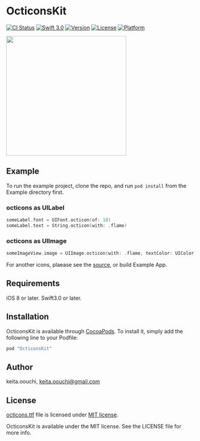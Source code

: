 # OcticonsKit

[![CI Status](http://img.shields.io/travis/keitaoouchi/OcticonsKit.svg?style=flat)](https://travis-ci.org/keita.oouchi/OcticonsKit)
[![Swift 3.0](https://img.shields.io/badge/Swift-3.0-orange.svg?style=flat)](https://swift.org/)
[![Version](https://img.shields.io/cocoapods/v/OcticonsKit.svg?style=flat)](http://cocoapods.org/pods/OcticonsKit)
[![License](https://img.shields.io/cocoapods/l/OcticonsKit.svg?style=flat)](http://cocoapods.org/pods/OcticonsKit)
[![Platform](https://img.shields.io/cocoapods/p/OcticonsKit.svg?style=flat)](http://cocoapods.org/pods/OcticonsKit)

<img src="https://raw.githubusercontent.com/keitaoouchi/OcticonsKit/master/Screenshots/sample.png" width="320px" />

## Example

To run the example project, clone the repo, and run `pod install` from the Example directory first.

### octicons as UILabel

```swift
someLabel.font = UIFont.octicon(of: 18)
someLabel.text = String.octicon(with: .flame)
```

### octicons as UIImage

```swift
someImageView.image = UIImage.octicon(with: .flame, textColor: UIColor.orange, size: CGSize(width: 18, height: 18))
```

For another icons, plaease see the [source](https://github.com/keitaoouchi/OcticonsKit/blob/master/OcticonsKit/Classes/octicons.swift),
or build Example App.



## Requirements

iOS 8 or later.
Swift3.0 or later.

## Installation

OcticonsKit is available through [CocoaPods](http://cocoapods.org). To install
it, simply add the following line to your Podfile:

```ruby
pod "OcticonsKit"
```

## Author

keita.oouchi, keita.oouchi@gmail.com

## License

[octicons.ttf](https://octicons.github.com/) file is licensed under [MIT license](https://github.com/primer/octicons/blob/master/LICENSE).

OcticonsKit is available under the MIT license. See the LICENSE file for more info.
